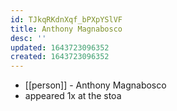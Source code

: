 ```yaml
---
id: TJkqRKdnXqf_bPXpYSlVF
title: Anthony Magnabosco
desc: ''
updated: 1643723096352
created: 1643723096352
---
```



- [[person]] - Anthony Magnabosco
- appeared 1x at the stoa
